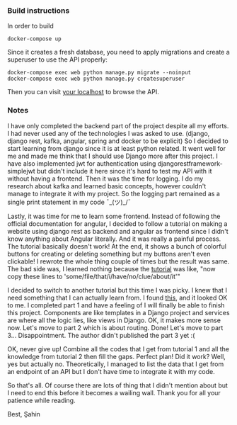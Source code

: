 ### Build instructions
In order to build

`docker-compose up`

Since it creates a fresh database, you need to apply migrations and create a superuser to use the API properly:

```
docker-compose exec web python manage.py migrate --noinput
docker-compose exec web python manage.py createsuperuser
```
Then you can visit [your localhost](http://localhost:8000/) to browse the API.



### Notes
I have only completed the backend part of the project despite all my efforts. I had never used any of the 
technologies I was asked to use. (django, django rest, kafka, angular, spring and docker to be explicit) 
So I decided to start learning from django since it is at least python related. It went well for me and
made me think that I should use Django more after this project. I have also implemented jwt for authentication
using djangorestframework-simplejwt but didn't include it here since it's hard to test my API with it without
having a frontend. Then it was the time for logging. I do my research about kafka and learned basic concepts, 
however couldn't manage to integrate it with my project. So the logging part remained as a single print 
statement in my code ¯\_(ツ)_/¯

Lastly, it was time for me to learn some frontend. Instead of following the official documentation for angular,
I decided to follow a tutorial on making a website using django rest as backend and angular as frontend since 
I didn't know anything about Angular literally. And it was really a painful process. The tutorial basically 
doesn't work! At the end, it shows a bunch of colorful buttons for creating or deleting something but my 
buttons aren't even clickable! I rewrote the whole thing couple of times but the result was same. The bad side
was, I learned nothing because the [tutorial](https://grokonez.com/frontend/django-angular-6-example-django-rest-framework-angular-crud-mysql-example-part-3-angular-client)
was like, "now copy these lines to 'some/file/that/i/have/no/clue/about/it'"

I decided to switch to another tutorial but this time I was picky. I knew that I need something that I can 
actually learn from. I found [this](https://www.techiediaries.com/angular-crud-tutorial-consume-a-rest-api/),
and it looked OK to me. I completed part 1 and have a feeling of I will finally be able to finish this project.
Components are like templates in a Django project and services are where all the logic lies, like views in Django.
OK, it makes more sense now. Let's move to part 2 which is about routing. Done! Let's move to part 3...
Disappointment. The author didn't published the part 3 yet :(

OK, never give up! Combine all the codes that I get from tutorial 1 and all the knowledge from tutorial 2 then fill
the gaps. Perfect plan! Did it work? Well, yes but actually no. Theoretically, I managed to list the data that I get
from an endpoint of an API but I don't have time to integrate it with my code. 

So that's all. Of course there are lots of thing that I didn't mention about but I need to end this before it becomes
a wailing wall. Thank you for all your patience while reading. 

Best,
Şahin

